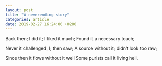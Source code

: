 ```yaml
---
layout: post
title: "A neverending story"
categories: article
date: 2019-02-27 16:24:00 +0200
---
```


Back then;
I did it;
I liked it much;
Found it a necessary touch;

Never it challenged, I;
then saw;
A source without it;
didn't look too raw;

Since then
it flows without it well
Some purists call it living hell.